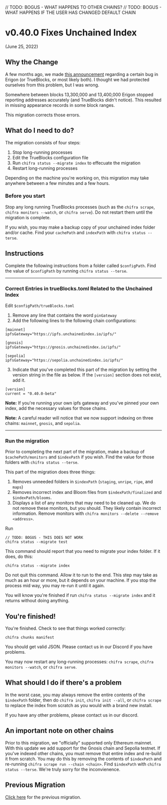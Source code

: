 // TODO: BOGUS - WHAT HAPPENS TO OTHER CHAINS?
// TODO: BOGUS - WHAT HAPPENS IF THE USER HAS CHANGED DEFAULT CHAIN

# v0.40.0 Fixes Unchained Index

(June 25, 2022)

## Why the Change

A few months ago, we made [this announcement](https://discord.com/channels/570963863428661248/904527518948806686/955114745369854044) regarding a certain bug in Erigon (or TrueBlocks, or most likely both). I thought we had protected ourselves from this problem, but I was wrong.

Somewhere between blocks 13,300,000 and 13,400,000 Erigon stopped reporting addresses accurately (and TrueBlocks didn't notice). This resulted in missing appearance records in some block ranges.

This migration corrects those errors.

## What do I need to do?

The migration consists of four steps:

1. Stop long-running processes
2. Edit the TrueBlocks configuration file
3. Run `chifra status --migrate index` to effecuate the migration
6. Restart long-running processes

Depending on the machine you're working on, this migration may take anywhere between a few minutes and a few hours.

### Before you start

Stop any long running TrueBlocks processes (such as the `chifra scrape`, `chifra monitors --watch`, or `chifra serve`). Do not restart
them until the migration is complete.

If you wish, you may make a backup copy of your unchained index folder and/or cache. Find your `cachePath` and `indexPath` with `chifra status --terse`.

## Instructions

Complete the following instructions from a folder called `$configPath`. Find the value of `$configPath` by running `chifra status --terse`.

----
### Correct Entries in trueBlocks.toml Related to the Unchained Index

Edit `$configPath/trueBlocks.toml`

1. Remove any line that contains the word `pinGateway`
2. Add the following lines to the following chain configurations:

```[toml]
[mainnet]
ipfsGateway="https://ipfs.unchainedindex.io/ipfs/"

[gnosis]
ipfsGateway="https://gnosis.unchainedindex.io/ipfs/"

[sepolia]
ipfsGateway="https://sepolia.unchainedindex.io/ipfs/"
```

3. Indicate that you've completed this part of the migration by setting the version string in the file as below. If the `[version]` section does not exist, add it.

```[toml]
[version]
current = "0.40.0-beta"
```

**Note:** If you're running your own ipfs gateway and you've pinned your own index, add the necessary values for those chains.

**Note:** A careful reader will notice that we now support indexing on three chains: `mainnet`, `gnosis`, and `sepolia`.

----
### Run the migration

Prior to completing the next part of the migration, make a backup of `$cachePath/monitors` and `$indexPath` if you wish. Find the value for those folders with `chifra status --terse`.

This part of the migration does three things:

1. Removes unneeded folders in `$indexPath` (`staging`, `unripe`, `ripe`, and `maps`)
2. Removes incorrect index and Bloom files from `$indexPath/finalized` and `$indexPath/blooms`.
3. Displays a list of any monitors that may need to be cleaned up. We do not remove these monitors, but you should. They likely contain incorrect information. Remove monitors with `chifra monitors --delete --remove <address>`.

Run

```[bash]
// TODO: BOGUS - THIS DOES NOT WORK
chifra status --migrate test
```

This command should report that you need to migrate your index folder. If it does, do this:

```[bash]
chifra status --migrate index
```

Do not quit this command. Allow it to run to the end. This step may take as much as an hour or more, but it depends on your machine. If you
stop the process mid way, you may re-run it until it again.

You will know you're finished if run `chifra status --migrate index` and it returns without doing anything.

## You're finished!

You're finished. Check to see that things worked correctly:

```[bash]
chifra chunks manifest
```

You should get valid JSON. Please contact us in our Discord if you have problems.

You may now restart any long-running processes: `chifra scrape`, `chifra monitors --watch`, or `chifra serve`.

## What should I do if there's a problem

In the worst case, you may always remove the entire contents of the `$indexPath` folder, then do `chifra init`, `chifra init --all`, or `chifra scrape` to replace the index from scratch as you would with a brand new install.

If you have any other problems, please contact us in our discord.

## An important note on other chains

Prior to this migration, we "officially" supported only Ethereum mainnet. With this update we add support for the Gnosis chain
and Sepolia testnet. If you've indexed other chains, you must remove that entire index and re-build it from scratch. You may
do this by removing the contents of `$indexPath` and re-running `chifra scrape run --chain <chain>`. Find `$indexPath` with
`chifra status --terse`. We're truly sorry for the inconvienence.

## Previous Migration

[Click here](./README-v0.30.0.md) for the previous migration.
